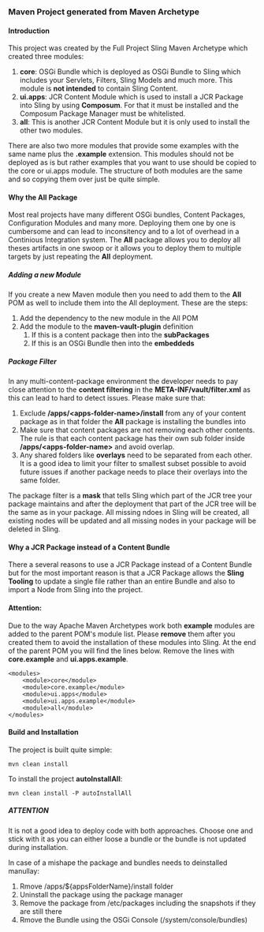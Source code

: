 ### Maven Project generated from Maven Archetype

#### Introduction

This project was created by the Full Project Sling Maven Archetype which created
three modules:

1. **core**: OSGi Bundle which is deployed as OSGi Bundle to Sling which includes your
             Servlets, Filters, Sling Models and much more. This module is **not intended**
             to contain Sling Content.
2. **ui.apps**: JCR Content Module which is used to install a JCR Package into Sling
                by using **Composum**. For that it must be installed and the Composum
                Package Manager must be whitelisted.
3. **all**: This is another JCR Content Module but it is only used to install the
            other two modules. 

There are also two more modules that provide some examples with the same name plus
the **.example** extension. This modules should not be deployed as is but rather
examples that you want to use should be copied to the core or ui.apps module.
The structure of both modules are the same and so copying them over just be
quite simple.

#### Why the All Package

Most real projects have many different OSGi bundles, Content Packages, Configuration
Modules and many more. Deploying them one by one is cumbersome and can lead to
inconsitency and to a lot of overhead in a Continious Integration system.
The **All** package allows you to deploy all theses artifacts in one swoop or it allows
you to deploy them to multiple targets by just repeating the **All** deployment.

##### Adding a new Module

If you create a new Maven module then you need to add them to the **All** POM as
well to include them into the All deployment. These are the steps:

1. Add the dependency to the new module in the All POM
2. Add the module to the **maven-vault-plugin** definition
    1. If this is a content package then into the **subPackages**
    2. If this is an OSGi Bundle then into the **embeddeds**

##### Package Filter

In any multi-content-package environment the developer needs to pay close attention
to the **content filtering** in the **META-INF/vault/filter.xml** as this can lead
to hard to detect issues. Please make sure that:

1. Exclude **/apps/&lt;apps-folder-name>/install** from any of your content package
   as in that folder the **All** package is installing the bundles into
2. Make sure that content packages are not removing each other contents. The rule is
   that each content package has their own sub folder inside **/apps/&lt;apps-folder-name>**
   and avoid overlap.
3. Any shared folders like **overlays** need to be separated from each other.
   It is a good idea to limit your filter to smallest subset possible to avoid
   future issues if another package needs to place their overlays into the
   same folder. 

The package filter is a **mask** that tells Sling which part of the JCR tree
your package maintains and after the deployment that part of the JCR tree will
be the same as in your package. All missing ndoes in Sling will be created, all
existing nodes will be updated and all missing nodes in your package will be
deleted in Sling.


#### Why a JCR Package instead of a Content Bundle

There a several reasons to use a JCR Package instead of a Content Bundle
but for the most important reason is that a JCR Package allows the **Sling
Tooling** to update a single file rather than an entire Bundle and also
to import a Node from Sling into the project.


#### Attention:

Due to the way Apache Maven Archetypes work both **example** modules are added
to the parent POM's module list. Please **remove** them after you created them
to avoid the installation of these modules into Sling.
At the end of the parent POM you will find the lines below. Remove the lines
with **core.example** and **ui.apps.example**.

    <modules>
        <module>core</module>
        <module>core.example</module>
        <module>ui.apps</module>
        <module>ui.apps.example</module>
        <module>all</module>
    </modules>

#### Build and Installation

The project is built quite simple:

    mvn clean install
    
To install the project **autoInstallAll**:

    mvn clean install -P autoInstallAll

##### ATTENTION

It is not a good idea to deploy code with both approaches.
Choose one and stick with it as you can either loose a bundle
or the bundle is not updated during installation.

In case of a mishape the package and bundles needs to deinstalled
manullay:

1. Rmove /apps/${appsFolderName}/install folder
2. Uninstall the package using the package manager
3. Remove the package from /etc/packages including the snapshots if they are still there
4. Rmove the Bundle using the OSGi Console (/system/console/bundles)

